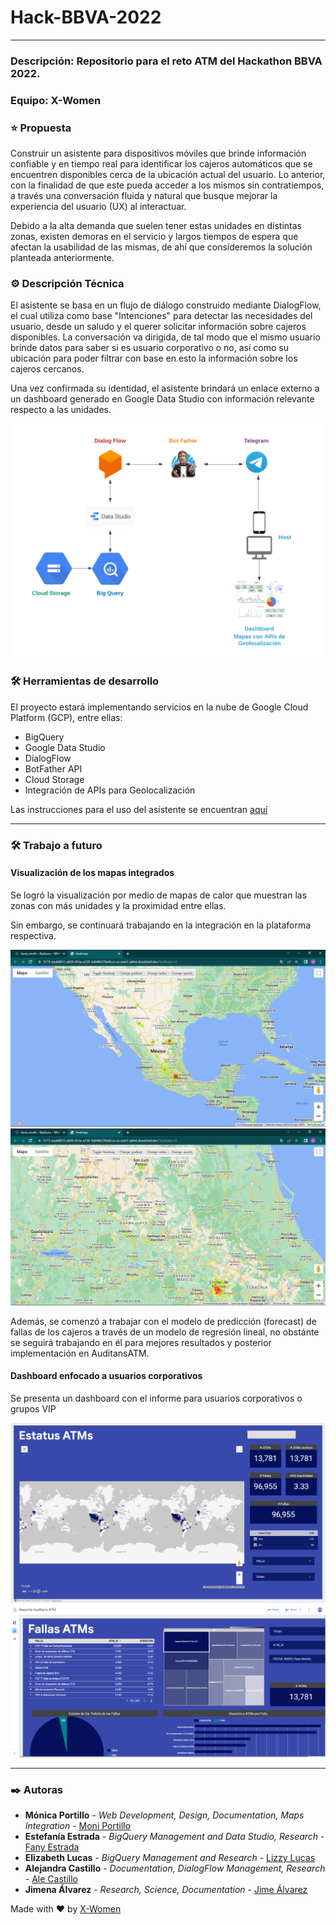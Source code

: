 # Hack-BBVA-2022
---
### Descripción: Repositorio para el reto ATM del Hackathon BBVA 2022.

### Equipo: X-Women

### :star: Propuesta
Construir un asistente para dispositivos móviles que brinde información confiable y en tiempo real para identificar los cajeros automáticos que se encuentren disponibles cerca de la ubicación actual del usuario. Lo anterior, con la finalidad de que este pueda acceder a los mismos sin contratiempos, a través una conversación fluida y natural que busque mejorar la experiencia del usuario (UX) al interactuar.

Debido a la alta demanda que suelen tener estas unidades en distintas zonas, existen demoras en el servicio y largos tiempos de espera que afectan la usabilidad de las mismas, de ahí que consideremos la solución planteada anteriormente.

### ⚙️ Descripción Técnica
El asistente se basa en un flujo de diálogo construido mediante DialogFlow, el cual utiliza como base "Intenciones" para detectar las necesidades del usuario, desde un saludo y el querer solicitar información sobre cajeros disponibles. La conversación va dirigida, de tal modo que el mismo usuario brinde datos para saber si es usuario corporativo o no, así como su ubicación para poder filtrar con base en esto la información sobre los cajeros cercanos.

Una vez confirmada su identidad, el asistente brindará un enlace externo a un dashboard generado en Google Data Studio con información relevante respecto a las unidades.

![Arquitectura Adiutans](./images/arquitectura-adiutans.png)

### 🛠️ Herramientas de desarrollo 

El proyecto estará implementando servicios en la nube de Google Cloud Platform (GCP), entre ellas:

+ BigQuery
+ Google Data Studio
+ DialogFlow
+ BotFather API
+ Cloud Storage
+ Integración de APIs para Geolocalización

Las instrucciones para el uso del asistente se encuentran [aquí](https://github.com/aleepsy/Hack-BBVA-2022/blob/main/instrucciones-adiutans.md)

---

### 🛠 Trabajo a futuro

####  Visualización de los mapas integrados
Se logró la visualización por medio de mapas de calor que muestran las zonas con más unidades y la proximidad entre ellas.

Sin embargo, se continuará trabajando en la integración en la plataforma respectiva.

![Mapa 1](./images/MapaCalor.png)
![Mapa 1](./images/MapaCalor2.png)

Además, se comenzó a trabajar con el modelo de predicción (forecast) de fallas de los cajeros a través de un modelo de regresión lineal, no obstánte se seguirá trabajando en él para mejores resultados y posterior implementación en AuditansATM.

#### Dashboard enfocado a usuarios corporativos

Se presenta un dashboard con el informe para usuarios corporativos o grupos VIP

![Dashboard 1](./images/dashboard1.PNG)
![Dashboard 2](./images/dashboard.PNG)

---
### ✒️ Autoras

* **Mónica Portillo** - *Web Development, Design, Documentation, Maps Integration* -  [Moni Portillo](https://github.com/monicaps)
* **Estefanía Estrada** - *BigQuery Management and Data Studio, Research* -  [Fany Estrada](https://github.com/FanyEstrada)
* **Elizabeth Lucas** - *BigQuery Management and Research* -  [Lizzy Lucas](https://github.com/LizzyLucas)
* **Alejandra Castillo** - *Documentation, DialogFlow Management, Research* - [Ale Castillo](https://github.com/aleepsy)
* **Jimena Álvarez** - *Research, Science, Documentation* - [Jime Álvarez](https://github.com/5inope)


Made with :heart: by [X-Women](https://github.com/x-women-mx)
